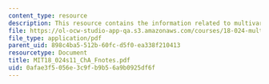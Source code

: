 ```yaml
---
content_type: resource
description: This resource contains the information related to multivariable calculus.
file: https://ol-ocw-studio-app-qa.s3.amazonaws.com/courses/18-024-multivariable-calculus-with-theory-spring-2011/0afae3f5056e3c9fb9b56a9b0925df6f_MIT18_024s11_ChA_Fnotes.pdf
file_type: application/pdf
parent_uid: 898c4ba5-512b-60fc-d5f0-ea338f210413
resourcetype: Document
title: MIT18_024s11_ChA_Fnotes.pdf
uid: 0afae3f5-056e-3c9f-b9b5-6a9b0925df6f
---
```

